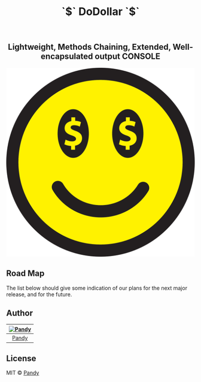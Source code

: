 <h1 align="center"> `$` DoDollar  `$` </h1>

<br />

<h2 align="center">Lightweight, Methods Chaining, Extended, Well-encapsulated output CONSOLE</h2>

![smiley](public/smiley.png)

## Road Map

The list below should give some indication of our plans for the next major release, and for the future.

## Author

| [![Pandy](https://avatars.githubusercontent.com/u/68799055?v=4)](https://github.com/Penggeor) |
| :-------------------------------------------------------------------------------------------: |
|                             [Pandy](https://github.com/Penggeor)                              |

## License

MIT © [Pandy](https://avatars.githubusercontent.com/u/68799055?v=4)
